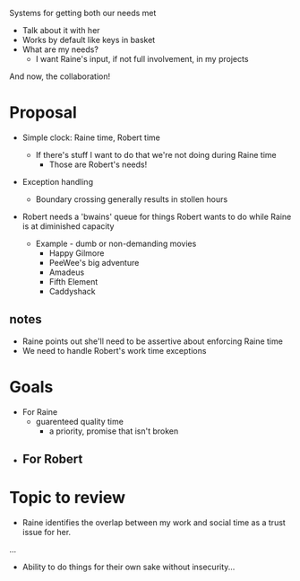 Systems for getting both our needs met

  - Talk about it with her
  - Works by default like keys in basket
  - What are my needs?
    - I want Raine's input, if not full involvement, in my projects

And now, the collaboration!

# Proposal

  - Simple clock: Raine time, Robert time
    - If there's stuff I want to do that we're not doing during Raine time
      - Those are Robert's needs!

  - Exception handling
    - Boundary crossing generally results in stollen hours

  - Robert needs a 'bwains' queue for things Robert wants to do while Raine is at diminished capacity
    - Example - dumb or non-demanding movies
      - Happy Gilmore
      - PeeWee's big adventure
      - Amadeus
      - Fifth Element
      - Caddyshack

## notes

  - Raine points out she'll need to be assertive about enforcing Raine time
  - We need to handle Robert's work time exceptions

# Goals

  - For Raine
    - guarenteed quality time
      - a priority, promise that isn't broken
  - For Robert
    - 

# Topic to review

  - Raine identifies the overlap between my work and social time as a trust issue for her.

...

  - Ability to do things for their own sake without insecurity...
